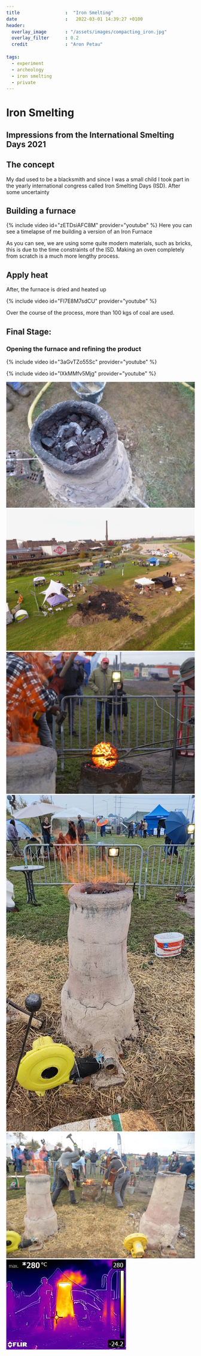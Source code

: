 ```yaml
---
title                 :  "Iron Smelting"
date                  :   2022-03-01 14:39:27 +0100
header:
  overlay_image       : "/assets/images/compacting_iron.jpg"
  overlay_filter      : 0.2
  credit              : "Aron Petau"

tags:
  - experiment
  - archeology
  - iron smelting
  - private
---
```


# Iron Smelting
## Impressions from the International Smelting Days 2021

## The concept
My dad used to be a blacksmith and since I was a small child I took part in the yearly international congress called Iron Smelting Days (ISD). After some uncertainty 

## Building a furnace

{% include video id="zETDsiAFC8M" provider="youtube" %}
Here you can see a timelapse of me building a version of an Iron Furnace

As you can see, we are using some quite modern materials, such as bricks, this is due to the time constraints of the ISD. Making an oven completely from scratch is a much more lengthy process.

## Apply heat
After, the furnace is dried and heated up

{% include video id="FI7E8M7sdCU" provider="youtube" %}

Over the course of the process, more than 100 kgs of coal are used.

## Final Stage: 
### Opening the furnace and refining the product

{% include video id="3aGvTZo55Sc" provider="youtube" %}


{% include video id="lXkMMfv5Mjg" provider="youtube" %}


![a loaded furnace](/assets/images/coal_furnace.jpg)
![the ISD from above](/assets/images/isd_drone.jpg)
![glowing iron](/assets/images/iron_result.jpg)
![a furnace burning](/assets/images/burning_furnace.jpg)
![compacting the resulting iron](/assets/images/compacting_iron.jpg)
![a heat camera image of the furnace](/assets/images/flir_furnace.jpg)
